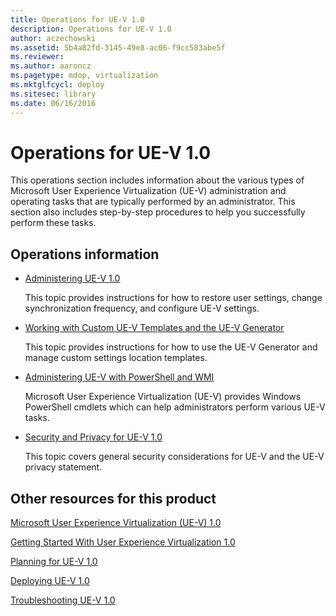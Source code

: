 ```yaml
---
title: Operations for UE-V 1.0
description: Operations for UE-V 1.0
author: aczechowski
ms.assetid: 5b4a82fd-3145-49e8-ac06-f9cc583abe5f
ms.reviewer:
ms.author: aaroncz
ms.pagetype: mdop, virtualization
ms.mktglfcycl: deploy
ms.sitesec: library
ms.date: 06/16/2016
---
```



# Operations for UE-V 1.0


This operations section includes information about the various types of Microsoft User Experience Virtualization (UE-V) administration and operating tasks that are typically performed by an administrator. This section also includes step-by-step procedures to help you successfully perform these tasks.

## Operations information


-   [Administering UE-V 1.0](administering-ue-v-10.md)

    This topic provides instructions for how to restore user settings, change synchronization frequency, and configure UE-V settings.

-   [Working with Custom UE-V Templates and the UE-V Generator](working-with-custom-ue-v-templates-and-the-ue-v-generator.md)

    This topic provides instructions for how to use the UE-V Generator and manage custom settings location templates.

-   [Administering UE-V with PowerShell and WMI](administering-ue-v-with-powershell-and-wmi.md)

    Microsoft User Experience Virtualization (UE-V) provides Windows PowerShell cmdlets which can help administrators perform various UE-V tasks.

-   [Security and Privacy for UE-V 1.0](security-and-privacy-for-ue-v-10.md)

    This topic covers general security considerations for UE-V and the UE-V privacy statement.

## Other resources for this product


[Microsoft User Experience Virtualization (UE-V) 1.0](index.md)

[Getting Started With User Experience Virtualization 1.0](getting-started-with-user-experience-virtualization-10.md)

[Planning for UE-V 1.0](planning-for-ue-v-10.md)

[Deploying UE-V 1.0](deploying-ue-v-10.md)

[Troubleshooting UE-V 1.0](troubleshooting-ue-v-10.md)

 

 





